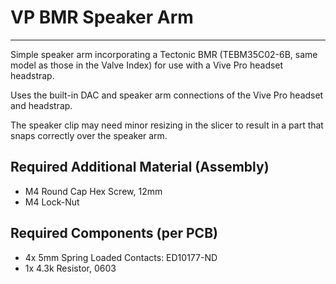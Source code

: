 # VP BMR Speaker Arm

---

Simple speaker arm incorporating a Tectonic BMR (TEBM35C02-6B, same model as those in the Valve Index) for use with a Vive Pro headset headstrap.

Uses the built-in DAC and speaker arm connections of the Vive Pro headset and headstrap. 

The speaker clip may need minor resizing in the slicer to result in a part that snaps correctly over the speaker arm. 

## Required Additional Material (Assembly)

- M4 Round Cap Hex Screw, 12mm
- M4 Lock-Nut

## Required Components (per PCB)

- 4x 5mm Spring Loaded Contacts: ED10177-ND
- 1x 4.3k Resistor, 0603